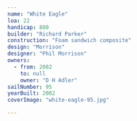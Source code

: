 ```yaml
---
name: "White Eagle"
loa: 22
handicap: 880
builder: "Richard Parker"
construction: "Foam sandwich composite"
design: "Morrison"
designer: "Phil Morrison"
owners:
  - from: 2002
    to: null
    owner: "D H Adler"
sailNumber: 95
yearBuilt: 2002
coverImage: "white-eagle-95.jpg"

---
```


